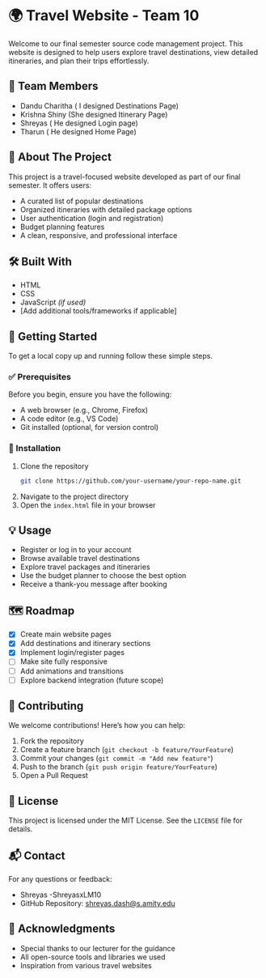 # 🌍 Travel Website - Team 10

Welcome to our final semester source code management project. This website is designed to help users explore travel destinations, view detailed itineraries, and plan their trips effortlessly.

## 👥 Team Members

- Dandu Charitha ( I designed Destinations Page)
- Krishna Shiny  (She designed Itinerary Page)
- Shreyas  ( He designed Login page)
- Tharun  ( He designed Home Page)

## 📌 About The Project

This project is a travel-focused website developed as part of our final semester. It offers users:
- A curated list of popular destinations
- Organized itineraries with detailed package options
- User authentication (login and registration)
- Budget planning features
- A clean, responsive, and professional interface

## 🛠️ Built With

- HTML  
- CSS  
- JavaScript *(if used)*  
- [Add additional tools/frameworks if applicable]

## 🚀 Getting Started

To get a local copy up and running follow these simple steps.

### ✅ Prerequisites

Before you begin, ensure you have the following:
- A web browser (e.g., Chrome, Firefox)
- A code editor (e.g., VS Code)
- Git installed (optional, for version control)

### 🔧 Installation

1. Clone the repository  
   ```bash
   git clone https://github.com/your-username/your-repo-name.git
   ```
2. Navigate to the project directory  
3. Open the `index.html` file in your browser

## 💡 Usage

- Register or log in to your account  
- Browse available travel destinations  
- Explore travel packages and itineraries  
- Use the budget planner to choose the best option  
- Receive a thank-you message after booking

## 🗺️ Roadmap

- [x] Create main website pages  
- [x] Add destinations and itinerary sections  
- [x] Implement login/register pages  
- [ ] Make site fully responsive  
- [ ] Add animations and transitions  
- [ ] Explore backend integration (future scope)

## 🤝 Contributing

We welcome contributions! Here’s how you can help:

1. Fork the repository  
2. Create a feature branch (`git checkout -b feature/YourFeature`)  
3. Commit your changes (`git commit -m "Add new feature"`)  
4. Push to the branch (`git push origin feature/YourFeature`)  
5. Open a Pull Request

## 📜 License

This project is licensed under the MIT License. See the `LICENSE` file for details.

## 📬 Contact

For any questions or feedback:

-  Shreyas -ShreyasxLM10
- GitHub Repository: shreyas.dash@s.amity.edu

## 🙏 Acknowledgments

- Special thanks to our lecturer for the guidance  
- All open-source tools and libraries we used  
- Inspiration from various travel websites  
